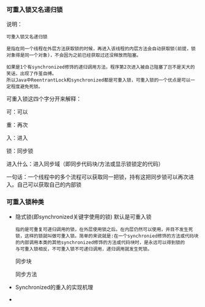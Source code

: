 ### 可重入锁又名递归锁

说明：

```text
可重入锁又名递归锁

是指在同一个线程在外层方法获取锁的时候，再进入该线程的内层方法会自动获取锁(前提，锁对象得是同一个对象)，不会因为之前已经获取过还没释放而阻塞。

如果是1个有synchronized修饰的递归调用方法，程序第2次进入被自己阻塞了岂不是天大的笑话，出现了作茧自缚。
所以Java中ReentrantLock和synchronized都是可重入锁，可重入锁的一个优点是可以一定程度避免死锁。
```

可重入锁这四个字分开来解释：

可：可以

重：再次

入：进入

锁：同步锁

进入什么：进入同步域（即同步代码块/方法或显示锁锁定的代码）

一句话：一个线程中的多个流程可以获取同一把锁，持有这把同步锁可以再次进入。自己可以获取自己的内部锁

### 可重入锁种类

- 隐式锁(即synchronized关键字使用的锁) 默认是可重入锁

  ```text
  指的是可重复可递归调用的锁，在外层使用锁之后。在内层仍然可以使用，并目不发生死锁，这样的锁就叫做可重入锁。简单的来说就是:在一个synchronied修饰的方法或代码块的内部调用本类的其他synchronized修饰的方法或代码块时，是永远可以得到锁的
  与可重入锁相反，不可重入锁不可递归调用，递归调用就发生死锁。
  ```

  同步块

  同步方法

- Synchronized的重入的实现机理

- 

















